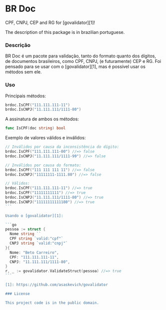 # BR Doc

CPF, CNPJ, CEP and RG for [govalidator][1]!

The description of this package is in brazilian portuguese.

### Descrição

BR Doc é um pacote para validação, tanto do formato quanto dos dígitos, de documentos brasileiros, como CPF, CNPJ, (e futuramente) CEP e RG. Foi pensado para se usar com o [govalidator][1], mas é possível usar os métodos sem ele.

### Uso

Principais métodos:

```go
brdoc.IsCPF("111.111.111-11")
brdoc.IsCNPJ("11.111.111/1111-80")
```

A assinatura de ambos os métodos:

```go
func IsCPF(doc string) bool
```

Exemplo de valores válidos e inválidos:

````go
// Inválidos por causa da inconsistência do dígito:
brdoc.IsCPF("111.111.111-00") //=> false
brdoc.IsCNPJ("11.111.111/1111-99") //=> false

// Inválidos por causa do formato:
brdoc.IsCPF("111 111 111 11") //=> false
brdoc.IsCNPJ("11111111-1111.80") //=> false

// Válidos:
brdoc.IsCPF("111.111.111-11") //=> true
brdoc.IsCPF("11111111111") //=> true
brdoc.IsCNPJ("11.111.111/1111-80") //=> true
brdoc.IsCNPJ("11111111111180") //=> true
```

Usando o [govalidator][1]:

```go
pessoa := struct {
  Nome string ``
  CPF string `valid:"cpf"`
  CNPJ string `valid:"cnpj"`
}{
  Nome: "Beto Carreiro",
  CPF: "111.111.111-11",
  CNPJ: "11.111.111/1111-80",
}
r, _ := govalidator.ValidateStruct(pessoa) //=> true
```

[1]: https://github.com/asaskevich/govalidator

### License

This project code is in the public domain.
